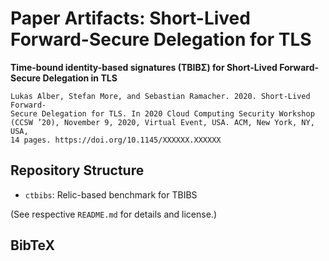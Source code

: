 # Paper Artifacts: Short-Lived Forward-Secure Delegation for TLS

**Time-bound identity-based signatures (TBIBΣ) for Short-Lived Forward-Secure Delegation in TLS**

```
Lukas Alber, Stefan More, and Sebastian Ramacher. 2020. Short-Lived Forward-
Secure Delegation for TLS. In 2020 Cloud Computing Security Workshop
(CCSW ’20), November 9, 2020, Virtual Event, USA. ACM, New York, NY, USA,
14 pages. https://doi.org/10.1145/XXXXXX.XXXXXX
```

## Repository Structure

* `ctbibs`: Relic-based benchmark for TBIBS 

(See respective `README.md` for details and license.)

## BibTeX


```bibtex

```
